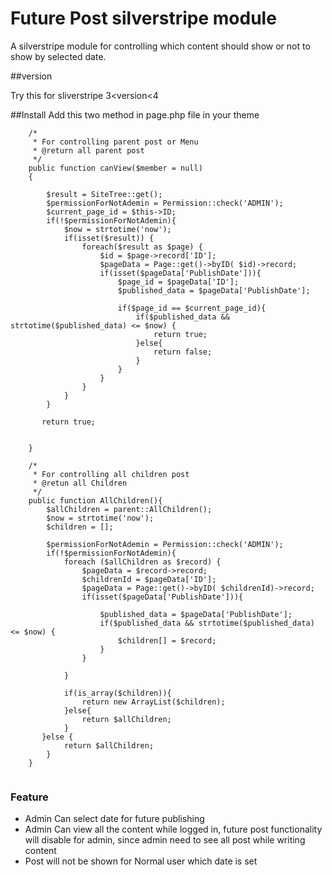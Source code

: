 # Future Post silverstripe module
A silverstripe module for controlling which content should show or not to show by selected date.

##version

Try this for sliverstripe 3<version<4



##Install
Add this two method in page.php file in your theme

```
    /*
     * For controlling parent post or Menu
     * @return all parent post
     */
    public function canView($member = null)
    {

        $result = SiteTree::get();
        $permissionForNotAdemin = Permission::check('ADMIN');
        $current_page_id = $this->ID;
        if(!$permissionForNotAdemin){
            $now = strtotime('now');
            if(isset($result)) {
                foreach($result as $page) {
                    $id = $page->record['ID'];
                    $pageData = Page::get()->byID( $id)->record;
                    if(isset($pageData['PublishDate'])){
                        $page_id = $pageData['ID'];
                        $published_data = $pageData['PublishDate'];

                        if($page_id == $current_page_id){
                            if($published_data && strtotime($published_data) <= $now) {
                                return true;
                            }else{
                                return false;
                            }
                        }
                    }
                }
            }
        }

       return true;


    }

    /*
     * For controlling all children post
     * @retun all Children
     */
    public function AllChildren(){
        $allChildren = parent::AllChildren();
        $now = strtotime('now');
        $children = [];

        $permissionForNotAdemin = Permission::check('ADMIN');
        if(!$permissionForNotAdemin){
            foreach ($allChildren as $record) {
                $pageData = $record->record;
                $childrenId = $pageData['ID'];
                $pageData = Page::get()->byID( $childrenId)->record;
                if(isset($pageData['PublishDate'])){

                    $published_data = $pageData['PublishDate'];
                    if($published_data && strtotime($published_data) <= $now) {
                        $children[] = $record;
                    }
                }

            }

            if(is_array($children)){
                return new ArrayList($children);
            }else{
                return $allChildren;
            }
       }else {
            return $allChildren;
        }
    }
    
```

### Feature

 - Admin Can select date for future publishing
 - Admin Can view all the content while logged in, future post functionality will disable for admin, since admin need to see all post while writing content
 - Post will not be shown for Normal user which date is set 
